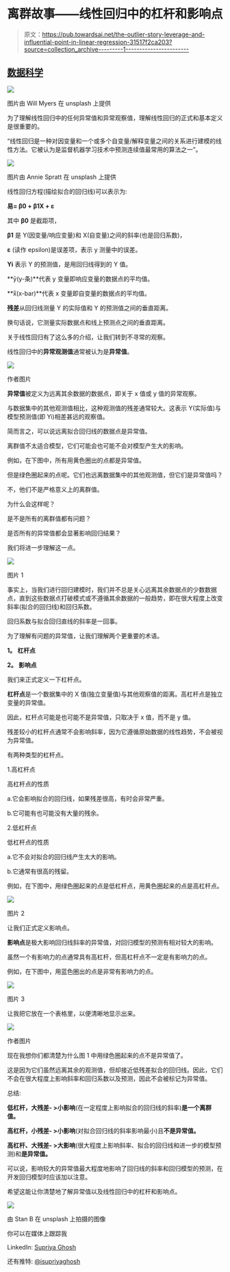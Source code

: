 # 离群故事——线性回归中的杠杆和影响点

> 原文：<https://pub.towardsai.net/the-outlier-story-leverage-and-influential-point-in-linear-regression-31517f2ca203?source=collection_archive---------1----------------------->

## [数据科学](https://towardsai.net/p/category/data-science)

![](img/2cb512e90561aee82d7e5f40b82150fd.png)

图片由 Will Myers 在 unsplash 上提供

为了理解线性回归中的任何异常值和异常观察值，理解线性回归的正式和基本定义是很重要的。

“线性回归是一种对因变量和一个或多个自变量/解释变量之间的关系进行建模的线性方法。它被认为是监督机器学习技术中预测连续值最常用的算法之一”。

![](img/8207c3827cd953473702fba8f3c3f49f.png)

图片由 Annie Spratt 在 unsplash 上提供

线性回归方程(描绘拟合的回归线)可以表示为:

**易= β0 + β1X + ε**

其中 **β0** 是截距项，

**β1** 是 Y(因变量/响应变量)和 X(自变量)之间的斜率(也是回归系数)，

**ε** (读作 epsilon)是误差项，表示 y 测量中的误差。

**Yi** 表示 Y 的预测值，是用回归线得到的 Y 值。

**ȳ(y-条)**代表 y 变量即响应变量的数据点的平均值。

**x̅(x-bar)**代表 x 变量即自变量的数据点的平均值。

**残差**从回归线测量 Y 的实际值和 Y 的预测值之间的垂直距离。

换句话说，它测量实际数据点和线上预测点之间的垂直距离。

关于线性回归有了这么多的介绍，让我们转到不寻常的观察。

线性回归中的**异常观测值**通常被认为是**异常值**。

![](img/d6ebfee4897d2cf97edc8077c5e76dcc.png)

作者图片

**异常值**被定义为远离其余数据的数据点，即关于 x 值或 y 值的异常观察。

与数据集中的其他观测值相比，这种观测值的残差通常较大。这表示 Y(实际值)与模型预测值(即 Yi)相差甚远的观察值。

简而言之，可以说远离拟合回归线的数据点是异常值。

离群值不太适合模型，它们可能会也可能不会对模型产生大的影响。

例如，在下图中，所有用黄色圈出的点都是异常值。

但是绿色圈起来的点呢。它们也远离数据集中的其他观测值，但它们是异常值吗？

不，他们不是严格意义上的离群值。

为什么会这样呢？

是不是所有的离群值都有问题？

是否所有的异常值都会显著影响回归结果？

我们将进一步理解这一点。

![](img/2386a3cfeed81049b45493e8c02c9338.png)

图片 1

事实上，当我们进行回归建模时，我们并不总是关心远离其余数据点的少数数据点，直到这些数据点打破模式或不遵循其余数据的一般趋势，即在很大程度上改变斜率(拟合的回归线)和回归系数。

回归系数与拟合回归直线的斜率是一回事。

为了理解有问题的异常值，让我们理解两个更重要的术语。

**1。** **杠杆点**

**2。** **影响点**

我们来正式定义一下杠杆点。

**杠杆点**是一个数据集中的 X 值(独立变量值)与其他观察值的距离。高杠杆点是独立变量的异常值。

因此，杠杆点可能是也可能不是异常值，只取决于 x 值，而不是 y 值。

残差较小的杠杆点通常不会影响斜率，因为它遵循原始数据的线性趋势，不会被视为异常值。

有两种类型的杠杆点。

1.高杠杆点

高杠杆点的性质

a.它会影响拟合的回归线，如果残差很高，有时会非常严重。

b.它可能有也可能没有大量的残余。

2.低杠杆点

低杠杆点的性质

a.它不会对拟合的回归线产生太大的影响。

b.它通常有很高的残留。

例如，在下图中，用绿色圈起来的点是低杠杆点，用黄色圈起来的点是高杠杆点。

![](img/02e21d327995cbdb05848dd2e87acb53.png)

图片 2

让我们正式定义影响点。

**影响点**是极大影响回归线斜率的异常值，对回归模型的预测有相对较大的影响。

虽然一个有影响力的点通常具有高杠杆，但高杠杆点不一定是有影响力的点。

例如，在下图中，用蓝色圈出的点是非常有影响力的点。

![](img/aae45bba275a95b380d5e8c57c784848.png)

图片 3

让我把它放在一个表格里，以便清晰地显示出来。

![](img/d85587ce017bf1eb9bf63ecea4183663.png)

作者图片

现在我想你们都清楚为什么图 1 中用绿色圈起来的点不是异常值了。

这是因为它们虽然远离其余的观测值，但却接近低残差拟合的回归线。因此，它们不会在很大程度上影响斜率和回归系数以及预测，因此不会被标记为异常值。

总结:

**低杠杆，大残差- >小影响**(在一定程度上影响拟合的回归线的斜率)**是一个离群值。**

**高杠杆，小残差- >小影响**(对拟合回归线的斜率影响最小)且**不是异常值。**

**高杠杆、大残差- >大影响**(很大程度上影响斜率、拟合的回归线和进一步的模型预测)和**是异常值。**

可以说，影响较大的异常值最大程度地影响了回归线的斜率和回归模型的预测，在开发回归模型时应该加以注意。

希望这能让你清楚地了解异常值以及线性回归中的杠杆和影响点。

![](img/fbaa7d0e345aa85bffeb2a5f30da0b07.png)

由 Stan B 在 unsplash 上拍摄的图像

你可以在媒体上跟踪我

LinkedIn: [Supriya Ghosh](https://www.linkedin.com/in/supriya-ghosh)

还有推特: [@isupriyaghosh](https://twitter.com/isupriyaghosh)